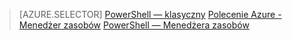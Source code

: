 > [AZURE.SELECTOR] 
[PowerShell — klasyczny](dns-reverse-dns-record-operations-classic-ps.md)
[Polecenie Azure - Menedżer zasobów](dns-reverse-dns-record-operations-cli.md)
[PowerShell — Menedżera zasobów](dns-reverse-dns-record-operations-ps.md)
